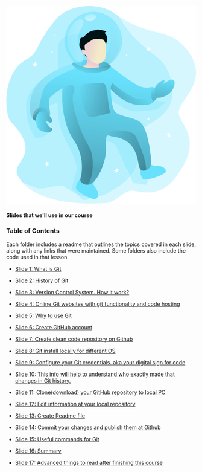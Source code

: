 ![](https://raw.githubusercontent.com/GroceriStar/creative/master/website-illustrations/astronaut.svg?sanitize=true)


#### Slides that we'll use in our course


### Table of Contents

Each folder includes a readme that outlines the topics covered in each slide, along with any links that were maintained. Some folders also include the code used in that lesson.


- [Slide 1: What is Git](./slide-01)
- [Slide 2: History of Git](./Slide-02)
- [Slide 3: Version Control System. How it work?](./Slide-03)
- [Slide 4: Online Git websites with git functionality and code hosting](./Slide-04)
- [Slide 5: Why to use Git](./Slide-05)

- [Slide 6: Create GitHub account](./Slide-06)
- [Slide 7: Create clean code repository on Github](./Slide-07)
- [Slide 8: Git install locally for different OS](./Slide-08)

- [Slide 9: Configure your Git credentials. aka your digital sign for code](.//Slide-09)
- [Slide 10: This info will help to understand who exactly made that changes in Git history.](./Slide-10)

- [Slide 11: Clone(download) your GitHub repository to local PC](./Slide-11)

- [Slide 12: Edit information at your local repository](./Slide-12)
- [Slide 13: Create Readme file](./Slide-13)

- [Slide 14: Commit your changes and publish them at Github](./Slide-14)

- [Slide 15: Useful commands for Git](./Slide-15)
- [Slide 16: Summary](./Slide-16)
- [Slide 17: Advanced things to read after finishing this course](./Slide-17)

